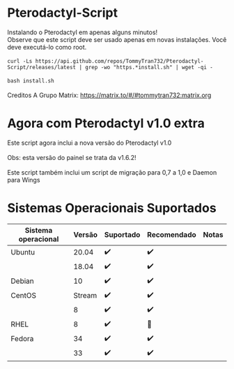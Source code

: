 # Pterodactyl-Script
Instalando o Pterodactyl em apenas alguns minutos! <br />
Observe que este script deve ser usado apenas em novas instalações. Você deve executá-lo como root. <br />
<br />
`curl -Ls https://api.github.com/repos/TommyTran732/Pterodactyl-Script/releases/latest | grep -wo "https.*install.sh" | wget -qi -` <br />
<br /> 
`bash install.sh` <br />
<br />
Creditos A Grupo Matrix: https://matrix.to/#/#tommytran732:matrix.org
<br />
# Agora com Pterodactyl v1.0 extra
Este script agora inclui a nova versão do Pterodactyl v1.0 <br/> 
<br/>
Obs: esta versão do painel se trata da v1.6.2! <br />
<br>
Este script também inclui um script de migração para 0,7 a 1,0 e Daemon para Wings
<br />
# Sistemas Operacionais Suportados
| Sistema operacional  | Versão  | Suportado            | Recomendado        | Notas                                |
| -----------------    | ------- | -------------------- | ------------------ | ------------------------------------ |
| Ubuntu               | 20.04   | :heavy_check_mark:   | :heavy_check_mark: |                                      |
|                      | 18.04   | :heavy_check_mark:   | :heavy_check_mark: |                                      |
| Debian               | 10      | :heavy_check_mark:   | :heavy_check_mark: |                                      |
| CentOS               | Stream  | :heavy_check_mark:   | :heavy_check_mark: |                                      |
|                      | 8       | :heavy_check_mark:   | :heavy_check_mark: |                                      |
| RHEL                 | 8       | :heavy_check_mark:   | :red_circle:       |                                      |
| Fedora               | 34      | :heavy_check_mark:   | :heavy_check_mark: |                                      |
|                      | 33      | :heavy_check_mark:   | :heavy_check_mark: |                                      |
